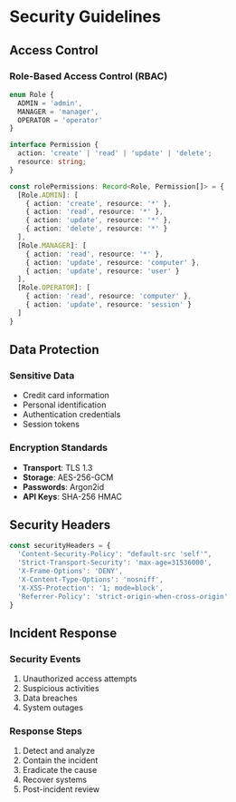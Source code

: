 # Security Guidelines

## Access Control

### Role-Based Access Control (RBAC)
```typescript
enum Role {
  ADMIN = 'admin',
  MANAGER = 'manager',
  OPERATOR = 'operator'
}

interface Permission {
  action: 'create' | 'read' | 'update' | 'delete';
  resource: string;
}

const rolePermissions: Record<Role, Permission[]> = {
  [Role.ADMIN]: [
    { action: 'create', resource: '*' },
    { action: 'read', resource: '*' },
    { action: 'update', resource: '*' },
    { action: 'delete', resource: '*' }
  ],
  [Role.MANAGER]: [
    { action: 'read', resource: '*' },
    { action: 'update', resource: 'computer' },
    { action: 'update', resource: 'user' }
  ],
  [Role.OPERATOR]: [
    { action: 'read', resource: 'computer' },
    { action: 'update', resource: 'session' }
  ]
}
```

## Data Protection

### Sensitive Data
- Credit card information
- Personal identification
- Authentication credentials
- Session tokens

### Encryption Standards
- **Transport**: TLS 1.3
- **Storage**: AES-256-GCM
- **Passwords**: Argon2id
- **API Keys**: SHA-256 HMAC

## Security Headers
```typescript
const securityHeaders = {
  'Content-Security-Policy': "default-src 'self'",
  'Strict-Transport-Security': 'max-age=31536000',
  'X-Frame-Options': 'DENY',
  'X-Content-Type-Options': 'nosniff',
  'X-XSS-Protection': '1; mode=block',
  'Referrer-Policy': 'strict-origin-when-cross-origin'
}
```

## Incident Response

### Security Events
1. Unauthorized access attempts
2. Suspicious activities
3. Data breaches
4. System outages

### Response Steps
1. Detect and analyze
2. Contain the incident
3. Eradicate the cause
4. Recover systems
5. Post-incident review 